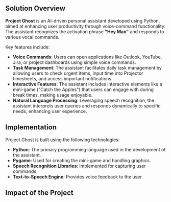## Solution Overview

**Project Ghost** is an AI-driven personal assistant developed using Python, aimed at enhancing user productivity
through voice-command functionality. The assistant recognizes the activation phrase **"Hey Max"** and responds to
various vocal commands.

Key features include:
* **Voice Commands**: Users can open applications like Outlook, YouTube, Jira, or project dashboards using simple voice commands.
* **Task Management**: The assistant facilitates daily task management by allowing users to check urgent items, input time into Projector timesheets, and access important notifications.
* **Interactive Features**: The assistant includes interactive elements like a mini-game ("Catch the Apples") that users can engage with during break times, making usage enjoyable.
* **Natural Language Processing**: Leveraging speech recognition, the assistant interprets user queries and responds dynamically to specific needs, enhancing user experience.

## Implementation

Project Ghost is built using the following technologies:
* **Python**: The primary programming language used in the development of the assistant.
* **Pygame**: Used for creating the mini-game and handling graphics.
* **Speech Recognition Libraries**: Implemented for capturing user commands.
* **Text-to-Speech Engine**: Provides voice feedback to the user.

## Impact of the Project
